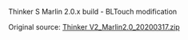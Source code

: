 Thinker S Marlin 2.0.x build - BLTouch modification

Original source: [Thinker V2_Marlin2.0_20200317.zip](https://www.eryone.com/forum/download/file.php?id=198)


